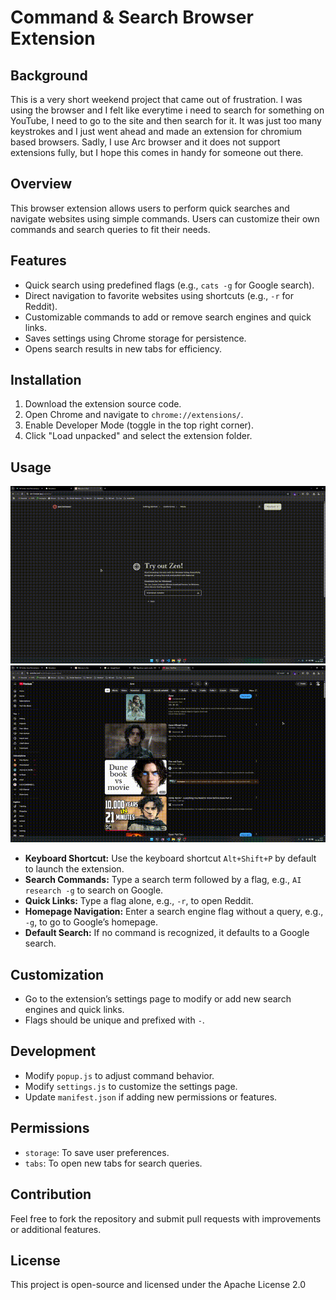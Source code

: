 # Command & Search Browser Extension

## Background
This is a very short weekend project that came out of frustration. I was using the browser and I felt like everytime i need to search for something on YouTube, I need to go to the site and then search for it. It was just too many keystrokes and I just went ahead and made an extension for chromium based browsers. Sadly, I use Arc browser and it does not support extensions fully, but I hope this comes in handy for someone out there.

## Overview
This browser extension allows users to perform quick searches and navigate websites using simple commands. Users can customize their own commands and search queries to fit their needs.

## Features
- Quick search using predefined flags (e.g., `cats -g` for Google search).
- Direct navigation to favorite websites using shortcuts (e.g., `-r` for Reddit).
- Customizable commands to add or remove search engines and quick links.
- Saves settings using Chrome storage for persistence.
- Opens search results in new tabs for efficiency.

## Installation
1. Download the extension source code.
2. Open Chrome and navigate to `chrome://extensions/`.
3. Enable Developer Mode (toggle in the top right corner).
4. Click "Load unpacked" and select the extension folder.

## Usage
![Command input](demo1.gif)
![Custom commands](demo2.gif)

- **Keyboard Shortcut:** Use the keyboard shortcut `Alt+Shift+P` by default to launch the extension.
- **Search Commands:** Type a search term followed by a flag, e.g., `AI research -g` to search on Google.
- **Quick Links:** Type a flag alone, e.g., `-r`, to open Reddit.
- **Homepage Navigation:** Enter a search engine flag without a query, e.g., `-g`, to go to Google’s homepage.
- **Default Search:** If no command is recognized, it defaults to a Google search.

## Customization
- Go to the extension’s settings page to modify or add new search engines and quick links.
- Flags should be unique and prefixed with `-`.

## Development
- Modify `popup.js` to adjust command behavior.
- Modify `settings.js` to customize the settings page.
- Update `manifest.json` if adding new permissions or features.

## Permissions
- `storage`: To save user preferences.
- `tabs`: To open new tabs for search queries.

## Contribution
Feel free to fork the repository and submit pull requests with improvements or additional features.

## License
This project is open-source and licensed under the Apache License 2.0

